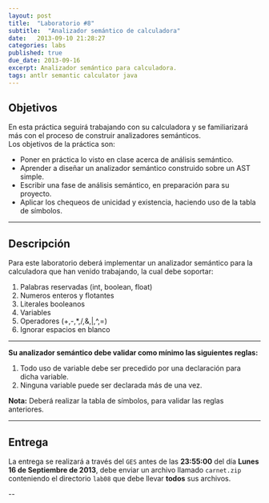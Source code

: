 ```yaml
---
layout: post
title:  "Laboratorio #8"
subtitle:  "Analizador semántico de calculadora"
date:   2013-09-10 21:28:27
categories: labs
published: true
due_date: 2013-09-16
excerpt: Analizador semántico para calculadora.
tags: antlr semantic calculator java
---
```


Objetivos
---------
En esta práctica seguirá trabajando con su calculadora y se familiarizará más con el proceso de construir analizadores semánticos.  
Los objetivos de la práctica son:
- Poner en práctica lo visto en clase acerca de análisis semántico.
- Aprender a diseñar un analizador semántico construido sobre un AST simple.
- Escribir una fase de análisis semántico, en preparación para su proyecto.
- Aplicar los chequeos de unicidad y existencia, haciendo uso de la tabla de símbolos.

---

Descripción
-----------
Para este laboratorio deberá implementar un analizador semántico para la calculadora que han venido trabajando, la cual debe soportar:
1. Palabras reservadas (int, boolean, float)
2. Numeros enteros y flotantes
6. Literales booleanos
7. Variables
9. Operadores (+,-,\*,/,&,|,^,=)
10. Ignorar espacios en blanco  

---

**Su analizador semántico debe validar como mínimo las siguientes reglas:**

1. Todo uso de variable debe ser precedido por una declaración para dicha variable.
2. Ninguna variable puede ser declarada más de una vez.

**Nota:** Deberá realizar la tabla de símbolos, para validar las reglas anteriores. 

---

Entrega
-------

La entrega se realizará a través del `GES` antes de las **23:55:00** del día **Lunes 16 de Septiembre de 2013**, debe enviar un archivo llamado `carnet.zip` conteniendo el directorio `lab08` que debe llevar **todos** sus archivos.


--

